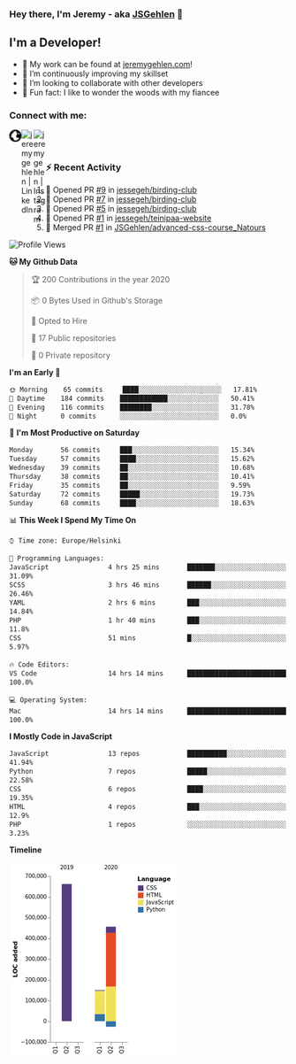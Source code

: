 ### Hey there, I'm Jeremy - aka [JSGehlen][website] 👋

## I'm a Developer! 
- 🔭  My work can be found at [jeremygehlen.com][website]!
- 🌱  I’m continuously improving my skillset
- 👯  I’m looking to collaborate with other developers
- 🌲  Fun fact: I like to wonder the woods with my fiancee

### Connect with me:

[<img align="left" alt="jeremygehlen.com" width="22px" src="https://raw.githubusercontent.com/iconic/open-iconic/master/svg/globe.svg" />][website]
[<img align="left" alt="jeremygehlen | LinkedIn" width="22px" src="https://simpleicons.org/icons/linkedin.svg" />][linkedin]
[<img align="left" alt="jeremygehlen | Instagram" width="22px" src="https://simpleicons.org/icons/instagram.svg" />][instagram]

<br />
<br />


### ⚡️ Recent Activity

<!--START_SECTION:activity-->
1. 💪 Opened PR [#9](https://github.com//jessegeh/birding-club/pull/9) in [jessegeh/birding-club](https://github.com//jessegeh/birding-club)
2. 💪 Opened PR [#7](https://github.com//jessegeh/birding-club/pull/7) in [jessegeh/birding-club](https://github.com//jessegeh/birding-club)
3. 💪 Opened PR [#5](https://github.com//jessegeh/birding-club/pull/5) in [jessegeh/birding-club](https://github.com//jessegeh/birding-club)
4. 💪 Opened PR [#1](https://github.com//jessegeh/teinipaa-website/pull/1) in [jessegeh/teinipaa-website](https://github.com//jessegeh/teinipaa-website)
5. 🎉 Merged PR [#1](https://github.com//JSGehlen/advanced-css-course_Natours/pull/1) in [JSGehlen/advanced-css-course_Natours](https://github.com//JSGehlen/advanced-css-course_Natours)
<!--END_SECTION:activity-->

<!--START_SECTION:waka-->
![Profile Views](http://img.shields.io/badge/Profile%20Views-32-blue)

**🐱 My Github Data** 

> 🏆 200 Contributions in the year 2020
 > 
> 📦 0 Bytes Used in Github's Storage 
 > 
> 💼 Opted to Hire
 > 
> 📜 17 Public repositories
 > 
> 🔑 0 Private repository 
 > 
**I'm an Early 🐤** 

```text
🌞 Morning    65 commits     ████░░░░░░░░░░░░░░░░░░░░░   17.81% 
🌆 Daytime    184 commits    ████████████░░░░░░░░░░░░░   50.41% 
🌃 Evening    116 commits    ████████░░░░░░░░░░░░░░░░░   31.78% 
🌙 Night      0 commits      ░░░░░░░░░░░░░░░░░░░░░░░░░   0.0%

```
📅 **I'm Most Productive on Saturday** 

```text
Monday       56 commits     ███░░░░░░░░░░░░░░░░░░░░░░   15.34% 
Tuesday      57 commits     ████░░░░░░░░░░░░░░░░░░░░░   15.62% 
Wednesday    39 commits     ██░░░░░░░░░░░░░░░░░░░░░░░   10.68% 
Thursday     38 commits     ██░░░░░░░░░░░░░░░░░░░░░░░   10.41% 
Friday       35 commits     ██░░░░░░░░░░░░░░░░░░░░░░░   9.59% 
Saturday     72 commits     █████░░░░░░░░░░░░░░░░░░░░   19.73% 
Sunday       68 commits     ████░░░░░░░░░░░░░░░░░░░░░   18.63%

```


📊 **This Week I Spend My Time On** 

```text
⌚︎ Time zone: Europe/Helsinki

💬 Programming Languages: 
JavaScript               4 hrs 25 mins       ███████░░░░░░░░░░░░░░░░░░   31.09% 
SCSS                     3 hrs 46 mins       ██████░░░░░░░░░░░░░░░░░░░   26.46% 
YAML                     2 hrs 6 mins        ███░░░░░░░░░░░░░░░░░░░░░░   14.84% 
PHP                      1 hr 40 mins        ███░░░░░░░░░░░░░░░░░░░░░░   11.8% 
CSS                      51 mins             █░░░░░░░░░░░░░░░░░░░░░░░░   5.97%

🔥 Code Editors: 
VS Code                  14 hrs 14 mins      █████████████████████████   100.0%

💻 Operating System: 
Mac                      14 hrs 14 mins      █████████████████████████   100.0%

```

**I Mostly Code in JavaScript** 

```text
JavaScript               13 repos            ██████████░░░░░░░░░░░░░░░   41.94% 
Python                   7 repos             █████░░░░░░░░░░░░░░░░░░░░   22.58% 
CSS                      6 repos             ████░░░░░░░░░░░░░░░░░░░░░   19.35% 
HTML                     4 repos             ███░░░░░░░░░░░░░░░░░░░░░░   12.9% 
PHP                      1 repos             ░░░░░░░░░░░░░░░░░░░░░░░░░   3.23%

```


**Timeline**

![Chart not found](https://github.com/JSGehlen/JSGehlen/blob/master/charts/bar_graph.png) 


<!--END_SECTION:waka-->

[website]: https://jeremygehlen.com
[instagram]: https://www.instagram.com/jeremygehlen/
[linkedin]: https://www.linkedin.com/in/jeremy-gehlen/
